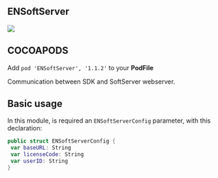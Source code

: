 ## ENSoftServer

![](https://badgen.net/badge/stable/1.1.2/blue)

## COCOAPODS

Add `pod 'ENSoftServer', '1.1.2'` to your **PodFile**

Communication between SDK and SoftServer webserver.

## Basic usage

In this module, is required an `ENSoftServerConfig` parameter, with this declaration:

```swift
public struct ENSoftServerConfig {
 var baseURL: String
 var licenseCode: String
 var userID: String
}
```
